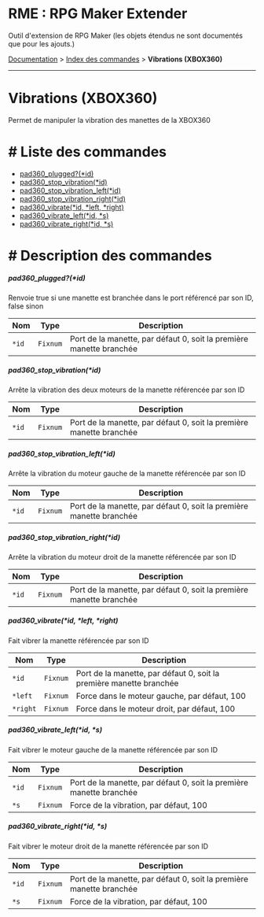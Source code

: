 # RME : RPG Maker Extender
Outil d'extension de RPG Maker (les objets étendus ne sont documentés que pour les ajouts.)

[Documentation](README.md) > [Index des commandes](Liste%20des%20commandes.md) > **Vibrations (XBOX360)**  
- - -  
# Vibrations (XBOX360)
Permet de manipuler la vibration des manettes de la XBOX360

# # Liste des commandes
*    [pad360_plugged?(*id)](#pad360_pluggedid)
*    [pad360_stop_vibration(*id)](#pad360_stop_vibrationid)
*    [pad360_stop_vibration_left(*id)](#pad360_stop_vibration_leftid)
*    [pad360_stop_vibration_right(*id)](#pad360_stop_vibration_rightid)
*    [pad360_vibrate(*id, *left, *right)](#pad360_vibrateid-left-right)
*    [pad360_vibrate_left(*id, *s)](#pad360_vibrate_leftid-s)
*    [pad360_vibrate_right(*id, *s)](#pad360_vibrate_rightid-s)


# # Description des commandes
##### pad360_plugged?(*id)

Renvoie true si une manette est branchée dans le port référencé par son ID, false sinon

  
Nom|Type|Description  
--- | --- | ---  
`*id`|`Fixnum`|Port de la manette, par défaut 0, soit la première manette branchée  


##### pad360_stop_vibration(*id)

Arrête la vibration des deux moteurs de la manette référencée par son ID

  
Nom|Type|Description  
--- | --- | ---  
`*id`|`Fixnum`|Port de la manette, par défaut 0, soit la première manette branchée  


##### pad360_stop_vibration_left(*id)

Arrête la vibration du moteur gauche de la manette référencée par son ID

  
Nom|Type|Description  
--- | --- | ---  
`*id`|`Fixnum`|Port de la manette, par défaut 0, soit la première manette branchée  


##### pad360_stop_vibration_right(*id)

Arrête la vibration du moteur droit de la manette référencée par son ID

  
Nom|Type|Description  
--- | --- | ---  
`*id`|`Fixnum`|Port de la manette, par défaut 0, soit la première manette branchée  


##### pad360_vibrate(*id, *left, *right)

Fait vibrer la manette référencée par son ID

  
Nom|Type|Description  
--- | --- | ---  
`*id`|`Fixnum`|Port de la manette, par défaut 0, soit la première manette branchée  
`*left`|`Fixnum`|Force dans le moteur gauche, par défaut, 100  
`*right`|`Fixnum`|Force dans le moteur droit, par défaut, 100  


##### pad360_vibrate_left(*id, *s)

Fait vibrer le moteur gauche de la manette référencée par son ID

  
Nom|Type|Description  
--- | --- | ---  
`*id`|`Fixnum`|Port de la manette, par défaut 0, soit la première manette branchée  
`*s`|`Fixnum`|Force de la vibration, par défaut, 100  


##### pad360_vibrate_right(*id, *s)

Fait vibrer le moteur droit de la manette référencée par son ID

  
Nom|Type|Description  
--- | --- | ---  
`*id`|`Fixnum`|Port de la manette, par défaut 0, soit la première manette branchée  
`*s`|`Fixnum`|Force de la vibration, par défaut, 100  



